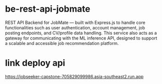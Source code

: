 # be-rest-api-jobmate
REST API Backend for JobMate — built with Express.js to handle core functionalities such as user authentication, account management, job posting endpoints, and CV/profile data handling. This service also acts as a gateway for communicating with the ML inference API, designed to support a scalable and accessible job recommendation platform.

# link deploy api
https://jobseeker-capstone-705829099986.asia-southeast2.run.app
